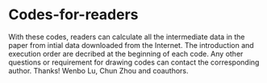 # Codes-for-readers
With these codes, readers can calculate all the intermediate data in the paper from intial data downloaded from the Internet.
The introduction and execution order are decribed at the beginning of each code.
Any other questions or requirement for drawing codes can contact the corresponding author.
Thanks!
Wenbo Lu, Chun Zhou and coauthors. 
